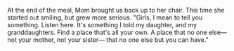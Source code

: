 At the end of the meal, Mom brought us back up to her chair. This time she started out smiling, but grew more serious. "Girls, I mean to tell you something. Listen here. It's something I told my daughter, and my granddaughters. Find a place that's all your own. A place that no one else—not your mother, not your sister— that no one else but you can have." 